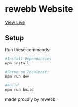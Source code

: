 # rewebb Website
[View Live](https://www.rewebb.co)

## Setup
Run these commands:

``` bash
#Install Dependencies
npm install

#Serve on localhost:
npm run dev

#Build
npm run build
```

made proudly by rewebb.
